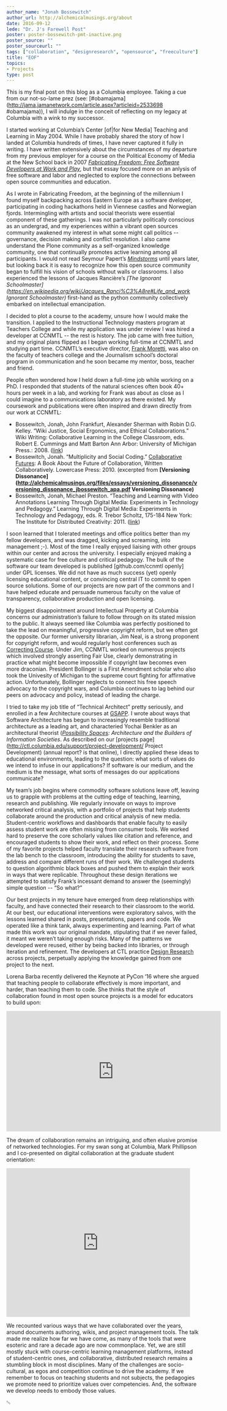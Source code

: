 ```yaml
---
author_name: "Jonah Bossewitch"
author_url: http://alchemicalmusings.org/about
date: 2016-09-12
lede: "Dr. J's Farewell Post"
poster: poster-bossewitch-pmt-inactive.png
poster_source: ""
poster_sourceurl: ""
tags: ["collaboration", "designresearch", "opensource", "freeculture"]
title: "EOF"
topics:
- Projects
type: post
---
```


This is my final post on this blog as a Columbia employee. Taking a cue from our not-so-lame prez (see: [#obamajama](http://jama.jamanetwork.com/article.aspx?articleid=2533698 #obamajama)), I will indulge in the conceit of reflecting on my legacy at Columbia with a wink to my successor.
 
I started working at Columbia’s Center [of|for New Media] Teaching and Learning in May 2004. While I have probably shared the story of how I landed at Columbia hundreds of times, I have never captured it fully in writing. I have written extensively about the circumstances of my departure from my previous employer for a course on the Political Economy of Media at the New School back in 2007 _[Fabricating Freedom: Free Software Developers at Work and Play](http://pocketknowledge.tc.columbia.edu/home.php/viewfile/38498)_, but that essay focused more on an anlysis of free software and labor and neglected to explore the connections between open source communities and education.

As I wrote in Fabricating Freedom, at the beginning of the millennium I found myself backpacking across Eastern Europe as a software dveloper, participating in coding hackathons held in Viennese castles and Norwegian fjords. Intermingling with artists and social theorists were essential component of these gatherings. I was not particularly politically conscious as an undergrad, and my experiences within a vibrant open sources community awakened my interest in what some might call politics -- governance, decision making and conflict resolution. I also came understand the Plone community as a self-organized knowledge community, one that continually promotes active learning among all participants.  I would not read Seymour Papert’s _[Mindstorms](https://en.wikipedia.org/wiki/Mindstorms_(book))_ until years later, but looking back it is easy to recognize how this open source community began to fulfill his vision of schools without walls or classrooms. I also experienced the lessons of Jacques Rancière’s _[The Ignorant Schoolmaster](https://en.wikipedia.org/wiki/Jacques_Ranci%C3%A8re#Life_and_work Ignorant Schoolmaster)_ first-hand as the python community collectively embarked on intellectual emancipation.

I decided to plot a course to the academy, unsure how I would make the transition. I applied to the Instructional Technology masters program at Teachers College and while my application was under review I was hired a developer at CCNMTL -- the rest is history. The job came with free tuition, and my original plans flipped as I began working full-time at CCNMTL and studying part time. CCNMTL’s executive director, [Frank Moretti](http://alchemicalmusings.org/2013/07/16/dear-frank/), was also on the faculty of teachers college and the Journalism school’s doctoral program in communication and he soon became  my mentor, boss, teacher and friend.  

People often wondered how I held down a full-time job while working on a PhD. I responded that students of the natural sciences often book 40+ hours per week in a lab, and working for Frank was about as close as I could imagine to a communications laboratory as there existed. My coursework and publications were often inspired and drawn directly from our work at CCNMTL:

* Bossewitch, Jonah, John Frankfurt, Alexander Sherman with Robin D.G. Kelley. “Wiki Justice, Social Ergonomics, and Ethical Collaborations.” Wiki Writing: Collaborative Learning in the College Classroom, eds. Robert E. Cummings and Matt Barton Ann Arbor: University of Michigan Press.: 2008. ([link](http://academiccommons.columbia.edu/catalog/ac:129460))
* Bossewitch, Jonah. “Multiplicity and Social Coding.” [Collaborative Futures](http://collaborative-futures.org/): A Book About the Future of Collaboration, Written Collaboratively. Lowercase Press: 2010. (excerpted from __[Versioning Dissonance](http://alchemicalmusings.org/files/essays/versioning_dissonance/versioning_dissonance_jbossewitch_apa.pdf Versioning Dissonance)__
* Bossewitch, Jonah, Michael Preston. “Teaching and Learning with Video Annotations Learning Through Digital Media: Experiments in Technology and Pedagogy.” Learning Through Digital Media: Experiments in Technology and Pedagogy, eds. R. Trebor Scholtz, 175-184 New York: The Institute for Distributed Creativity: 2011. ([link](http://academiccommons.columbia.edu/catalog/ac%3A147417)) 

I soon learned that I tolerated meetings and office politics better than my fellow developers, and was dragged, kicking and screaming, into management ;-). Most of the time I really enjoyed liaising with other groups within our center and across the university. I especially enjoyed making a systematic case for free culture and critical pedagogy. The bulk of the software our team developed is published [github.com/ccnmtl openly] under GPL licenses.  We did not have as much success (yet) openly licensing educational content, or convincing central IT to commit to open source solutions. Some of our projects are now part of the commons and I have helped educate and persuade numerous faculty on the value of transparency, collaborative production and open licensing. 

My biggest disappointment around Intellectual Property at Columbia concerns our administration’s failure to follow through on its stated mission to the public.  It always seemed like Columbia was perfectly positioned to take the lead on meaningful, progressive copyright reform, but we often got the opposite. Our former university librarian, Jim Neal, is a strong proponent for copyright reform, and would regularly host conferences such as [Correcting Course](http://correctingcourse.columbia.edu/program.html). Under Jim, CCNMTL worked on numerous projects which involved strongly asserting Fair Use, clearly demonstrating in practice what might become impossible if copyright law becomes even more draconian. President Bollinger is a First Amendment scholar who also took the Univesity of Michigan to the supreme court fighting for affirmative action. Unfortunately, Bollinger neglects to connect his free speech advocacy to the copyright wars, and Columbia continues to lag behind our peers on advocacy and policy, instead of leading the charge.

I tried to take my job title of “Technical Architect” pretty seriously, and enrolled in a few Architecture courses at [GSAPP](https://www.arch.columbia.edu/). I wrote about ways that Software Architecture has begun to increasingly resemble traditional architecture as a leading art, and characteried Yochai Benkler as an architectural theorist (_[Possibility Spaces](http://pocketknowledge.tc.columbia.edu/home.php/viewfile/69866): Architecture and the Builders of Information Societies_.  As described on our [projects page](http://ctl.columbia.edu/support/project-development/ Project Development) (annual report? is that online), I directly applied these ideas to educational environments, leading to the question: what sorts of values do we intend to infuse in our applications? If software is our  medium, and the medium is the message, what sorts of messages do our applications communicate?

My team’s job begins where commodity software solutions leave off, leaving us to grapple with problems at the cutting edge of teaching, learning, research and publishing. We regularly innovate on ways to improve networked critical analysis, with a portfolio of projects that help students collaborate around the production and critical analysis of new media. Student-centric workflows and dashboards that enable faculty to easily assess student work are often missing from consumer tools. We worked hard to preserve the core scholarly values like citation and reference, and encouraged students to show their work, and reflect on their process. Some of my favorite projects helped faculty translate their research software from the lab bench to the classroom, introducing the ability for students to save, address and compare different runs of their work.  We challenged students to question algorithmic black boxes and pushed them to explain their work in ways that were replicable. Throughout these design iterations we attempted to satisfy Frank’s incessant demand to answer the (seemingly) simple question -- “So what?”

Our best projects in my tenure have emerged from deep relationships with faculty, and have connected their research to their classroom to the world. At our best, our educational interventions were exploratory salvos, with the lessons learned shared in posts, presentations, papers and code. We operated like a think tank, always experimenting  and learning. Part of what made this work was our original mandate, stipulating that if we never failed, it meant we weren’t taking enough risks. Many of the patterns we developed were reused, either by being backed into libraries, or through iteration and refinement. The developers at CTL practice [Design Research](http://ccnmtl.columbia.edu/dr/) across projects, perpetually applying the knowledge gained from one project to the next. 
 
Lorena Barba recently delivered the Keynote at PyCon ‘16 where she argued that teaching people to collaborate effectively is more important, and harder, than teaching them to code. She thinks that the style of collaboration found in most open source projects is a model for educators to build upon:

<iframe width="560" height="315" src="https://www.youtube.com/embed/ckW1xuGVpug" frameborder="0" allowfullscreen></iframe>

The dream of collaboration remains an intriguing, and often elusive promise of networked technologies. For my swan song at Columbia, Mark Phillipson and I co-presented on digital collaboration at the graduate student orientation:

<iframe src="https://docs.google.com/a/columbia.edu/presentation/d/1axKuweiyc_TlK3NBYdZIoj0gTQI4PkcZ6Mpkqpqicf8/embed?start=false&loop=false&delayms=3000" frameborder="0" width="480" height="389" allowfullscreen="true" mozallowfullscreen="true" webkitallowfullscreen="true"></iframe>

We recounted various ways that we have collaborated over the years, around documents authoring, wikis, and project management tools. The talk made me realize how far we have come, as many of the tools that were esoteric and rare a decade ago are now commonplace. Yet, we are still mostly stuck with course-centric learning management platforms, instead of student-centric ones, and collaborative, distributed research remains a stumbling block in most disciplines. Many of the challenges are socio-cultural, as egos and competition continue to drive the academy. If we remember to focus on teaching students and not subjects, the pedagogies we promote need to prioritize values over competencies. And, the software we develop needs to embody those values.

&#9220;
